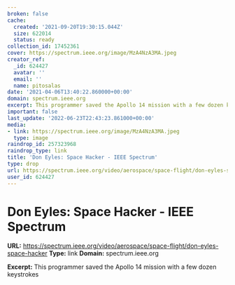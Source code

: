 ```yaml
---
broken: false
cache:
  created: '2021-09-20T19:30:15.044Z'
  size: 622014
  status: ready
collection_id: 17452361
cover: https://spectrum.ieee.org/image/MzA4NzA3MA.jpeg
creator_ref:
  _id: 624427
  avatar: ''
  email: ''
  name: pitosalas
date: '2021-04-06T13:40:22.860000+00:00'
domain: spectrum.ieee.org
excerpt: This programmer saved the Apollo 14 mission with a few dozen keystrokes
important: false
last_update: '2022-06-23T22:43:23.861000+00:00'
media:
- link: https://spectrum.ieee.org/image/MzA4NzA3MA.jpeg
  type: image
raindrop_id: 257323968
raindrop_type: link
title: 'Don Eyles: Space Hacker - IEEE Spectrum'
type: drop
url: https://spectrum.ieee.org/video/aerospace/space-flight/don-eyles-space-hacker
user_id: 624427
---
```


# Don Eyles: Space Hacker - IEEE Spectrum

**URL:** https://spectrum.ieee.org/video/aerospace/space-flight/don-eyles-space-hacker
**Type:** link
**Domain:** spectrum.ieee.org

**Excerpt:** This programmer saved the Apollo 14 mission with a few dozen keystrokes
